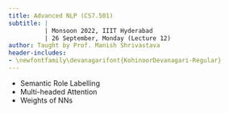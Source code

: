 ```yaml
---
title: Advanced NLP (CS7.501)
subtitle: |
          | Monsoon 2022, IIIT Hyderabad
          | 26 September, Monday (Lecture 12)
author: Taught by Prof. Manish Shrivastava
header-includes:
- \newfontfamily\devanagarifont{KohinoorDevanagari-Regular}
---
```


* Semantic Role Labelling
* Multi-headed Attention
* Weights of NNs